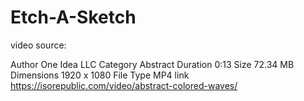 # Etch-A-Sketch

video source:

Author      One Idea LLC
Category    Abstract
Duration    0:13
Size        72.34 MB
Dimensions  1920 x 1080
File Type   MP4
link        https://isorepublic.com/video/abstract-colored-waves/